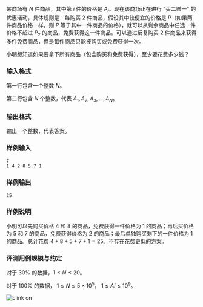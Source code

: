 某商场有 $N$ 件商品，其中第 $i$ 件的价格是 $A_i$。现在该商场正在进行 “买二赠一” 的优惠活动，具体规则是：每购买 $2$ 件商品，假设其中较便宜的价格是 $P$（如果两件商品价格一样，则 $P$ 等于其中一件商品的价格），就可以从剩余商品中任选一件价格不超过 $P_2$ 的商品，免费获得这一件商品。可以通过反复购买 $2$ 件商品来获得多件免费商品，但是每件商品只能被购买或免费获得一次。

小明想知道如果要拿下所有商品（包含购买和免费获得），至少要花费多少钱？

### 输入格式

第一行包含一个整数 $N$。

第二行包含 $N$ 个整数，代表 $A_1,A_2,A_3,…,A_N$。

### 输出格式

输出一个整数，代表答案。

### 样例输入

```text
7
1 4 2 8 5 7 1
```

### 样例输出

```text
25
```

### 样例说明

小明可以先购买价格 $4$ 和 $8$ 的商品，免费获得一件价格为 $1$ 的商品；再后买价格为 $5$  和 $7$ 的商品，免费获得价格为 $2$ 的商品；最后单独购买剩下的一件价格为 $1$ 的商品。总计花费 $4+8+5+7+1=25$。不存在花费更低的方案。

### 评测用例规模与约定

对于 $30$% 的数据，$1≤N≤20$。

对于 $100$% 的数据，
$1≤N≤5×10^5$，
$1≤Ai≤10^9$。

![clink on](https://www.lanqiao.cn/problems/3539/learning/)
